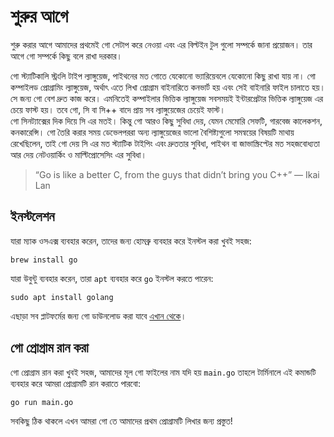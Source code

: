# শুরুর আগে

শুরু করার আগে আমাদের প্রথমেই গো সেটাপ করে নেওয়া এবং এর বিল্টইন টুল গুলো সম্পর্কে জানা প্রয়োজন। তার আগে গো সম্পর্কে কিছু বলে রাখা দরকার।

গো স্ট্যাটিকালি স্ট্রংলি টাইপ ল্যাঙ্গুয়েজ, পাইথনের মত গোতে যেকোনো ভ্যারিয়েবলে যেকোনো কিছু রাখা যায় না। গো কম্পাইলড প্রোগ্রামিং ল্যাঙ্গুয়েজ, অর্থাৎ এতে লিখা প্রোগ্রাম বাইনারিতে কনভার্ট হয় এবং সেই বাইনারি ফাইল চালাতে হয়। সে জন্য গো বেশ দ্রুত কাজ করে। এমনিতেই কম্পাইলার ভিত্তিক ল্যাঙ্গুয়েজ সবসময়ই ইন্টারপ্রেটার ভিত্তিক ল্যাঙ্গুয়েজ এর চেয়ে ফাস্ট হয়। তবে গো, সি বা সি++ বাদে প্রায় সব ল্যাঙ্গুয়েজের চেয়েই ফাস্ট।  
গো সিনট্যাক্সের দিক দিয়ে সি এর মতই। কিন্তু গো আরও কিছু সুবিধা দেয়, যেমন মেমোরি সেফটি, গারবেজ কালেকশন, কনকারেন্সি। গো তৈরি করার সময় ডেভেলপররা অন্য ল্যাঙ্গুয়েজের ভালো বৈশিষ্ট্যগুলো সমন্বয়ের বিষয়টি মাথায় রেখেছিলেন, তাই গো দেয় সি এর মত স্ট্যাটিক টাইপিং এবং দ্রুততার সুবিধা, পাইথন বা জাভাস্ক্রিপ্টের মত সহজবোধ্যতা আর দেয় নেটওয়ার্কিং ও মাল্টিপ্রোসেসিং এর সুবিধা।

> “Go is like a better C, from the guys that didn’t bring you C++” — Ikai Lan

## ইনস্টলেশন

যারা ম্যাক ওসএক্স ব্যবহার করেন, তাদের জন্য হোমব্রু ব্যবহার করে ইনস্টল করা খুবই সহজ:

```text
brew install go
```

যারা উবুন্টু ব্যবহার করেন, তারা `apt` ব্যবহার করে `go` ইনস্টল করতে পারেন:

```text
sudo apt install golang
```

এছাড়া সব প্লাটফর্মের জন্য গো ডাউনলোড করা যাবে [এখান থেকে](https://golang.org/dl/)।

## গো প্রোগ্রাম রান করা

গো প্রোগ্রাম রান করা খুবই সহজ, আমাদের মূল গো ফাইলের নাম যদি হয় `main.go` তাহলে টার্মিনালে এই কমান্ডটি ব্যবহার করে আমরা প্রোগ্রামটি রান করাতে পারবো:

```text
go run main.go
```

সবকিছু ঠিক থাকলে এখন আমরা গো তে আমাদের প্রথম প্রোগ্রামটি লিখার জন্য প্রস্তুত!

